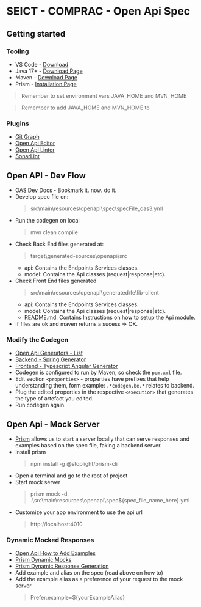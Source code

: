 # SEICT - COMPRAC - Open Api Spec

## Getting started

### Tooling

- VS Code - [Download](https://code.visualstudio.com/sha/download?build=stable&os=win32-x64)
- Java 17+ - [Download Page](https://www.oracle.com/java/technologies/downloads/)
- Maven - [Download Page](https://maven.apache.org/download.cgi)
- Prism - [Installation Page](https://docs.stoplight.io/docs/prism/f51bcc80a02db-installation)

> Remember to set environment vars JAVA_HOME and MVN_HOME 

> Remember to add JAVA_HOME and MVN_HOME to 

### Plugins

- [Git Graph](https://marketplace.visualstudio.com/items?itemName=mhutchie.git-graph)
- [Open Api Editor](https://marketplace.visualstudio.com/items?itemName=42Crunch.vscode-openapi)
- [Open Api Linter](https://marketplace.visualstudio.com/items?itemName=stoplight.spectral)
- [SonarLint](https://marketplace.visualstudio.com/items?itemName=SonarSource.sonarlint-vscode)

## Open API - Dev Flow

- [OAS Dev Docs](https://swagger.io/docs/specification/about/) - Bookmark it. now. do it.
- Develop spec file on:
    > src\main\resources\openapi\spec\specFile_oas3.yml
- Run the codegen on local
    > mvn clean compile
- Check Back End files generated at:
    > target\generated-sources\openapi\src
    - api: Contains the Endpoints Services classes.
    - model: Contains the Api classes (request|response|etc).
- Check Front End files generated 
    > src\main\resources\openapi\generated\fe\lib-client
    - api: Contains the Endpoints Services classes.
    - model: Contains the Api classes (request|response|etc).
    - README.md: Contains Instructions on how to setup the Api module.
- If files are ok and maven returns a sucess => OK.

### Modify the Codegen

- [Open Api Generators - List](https://openapi-generator.tech/docs/generators)
- [Backend - Spring Generator](https://openapi-generator.tech/docs/generators/spring)
- [Frontend - Typescript Angular Generator](https://openapi-generator.tech/docs/generators/typescript-angular)
- Codegen is configured to run by Maven, so check the `pom.xml` file.
- Edit section `<properties>` - properties have prefixes that help understanding them, form example: `.*codegen.be.*` relates to backend.
- Plug the edited properties in the respective `<execution>` that generates the type of artefact you edited.
- Run codegen again.

## Open Api - Mock Server

- [Prism](https://stoplight.io/open-source/prism) allows us to start a server locally that can serve responses and examples based on the spec file, faking a backend server.
- Install prism 
    > npm install -g @stoplight/prism-cli
- Open a terminal and go to the root of project
- Start mock server
    > prism mock -d .\src\main\resources\openapi\spec\${spec_file_name_here}.yml
- Customize your app environment to use the api url
    > http://localhost:4010

### Dynamic Mocked Responses

- [Open Api How to Add Examples](https://swagger.io/docs/specification/adding-examples/)
- [Prism Dynamic Mocks](https://docs.stoplight.io/docs/prism/83dbbd75532cf-http-mocking)
- [Prism Dynamic Response Generation](https://docs.stoplight.io/docs/prism/9528b5a8272c0-dynamic-response-generation-with-faker)
- Add example and alias on the spec (read above on how to)
- Add the example alias as a preference of your request to the mock server
    > Prefer:example=${yourExampleAlias}
     
